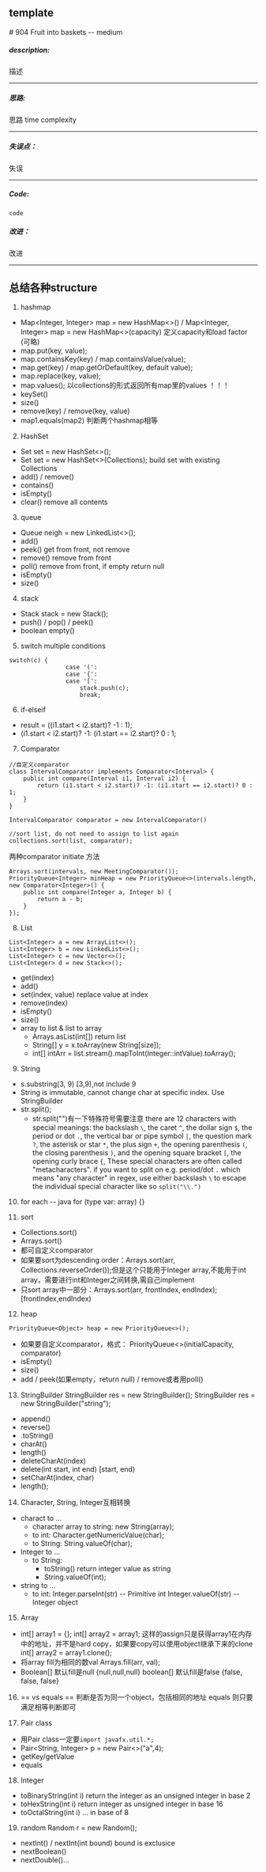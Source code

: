## template

\# 904 Fruit into baskets -- medium
##### description:
描述
****************
##### 思路:
思路
time complexity
**********
##### 失误点：
失误
********
##### Code:
```
code
```
##### 改进：
改进

*********






## 总结各种structure

1. hashmap
- Map<Integer, Integer> map = new HashMap<>() / Map<Integer, Integer> map = new HashMap<>(capacity) 定义capacity和load factor (可略)
- map.put(key, value);
- map.containsKey(key) / map.containsValue(value);
- map.get(key) / map.getOrDefault(key, default value);
- map.replace(key, value);
- map.values(); 以collections的形式返回所有map里的values ！！！
- keySet()
- size()
- remove(key) / remove(key, value)
- map1.equals(map2) 判断两个hashmap相等

2. HashSet
- Set<Character> set = new HashSet<>();
- Set<String> set = new HashSet<>(Collections<String>); build set with existing Collections
- add() / remove()
- contains()
- isEmpty()
- clear() remove all contents

3. queue
- Queue<Integer> neigh = new LinkedList<>();
- add()
- peek() get from front, not remove
- remove() remove from front
- poll() remove from front, if empty return null
- isEmpty()
- size()

4. stack
- Stack<Character> stack = new Stack<Character>();
- push() / pop() / peek()
- boolean empty()

5. switch
multiple conditions
```
switch(c) {
                case '(':
                case '{':
                case '[':
                    stack.push(c);
                    break;
```

6. if-elseif
- result = ((i1.start < i2.start)? -1 : 1);
- (i1.start < i2.start)? -1: (i1.start == i2.start)? 0 : 1;

7. Comparator
```
//自定义comparator
class IntervalComparator implements Comparator<Interval> {
    public int compare(Interval i1, Interval i2) {
        return (i1.start < i2.start)? -1: (i1.start == i2.start)? 0 : 1;
    }
}

IntervalComparator comparator = new IntervalComparator()

//sort list, do not need to assign to list again
collections.sort(list, comparator);
```
两种comparator initiate 方法
```
Arrays.sort(intervals, new MeetingComparator());
PriorityQueue<Integer> minHeap = new PriorityQueue<>(intervals.length, new Comparator<Integer>() {
    public int compare(Integer a, Integer b) {
        return a - b;
    }
});
```

8. List
```
List<Integer> a = new ArrayList<>();
List<Integer> b = new LinkedList<>();
List<Integer> c = new Vector<>();
List<Integer> d = new Stack<>();
```
- get(index)
- add()
- set(index, value) replace value at index
- remove(index)
- isEmpty()
- size()
- array to list & list to array
  - Arrays.asList(int[]) return list
  - String[] y = x.toArray(new String[size]);
  - int[] intArr = list.stream().mapToInt(Integer::intValue).toArray();

9. String
- s.substring(3, 9) [3,9),not include 9
- String is immutable, cannot change char at specific index. Use StringBuilder
- str.split();
  - str.split("")有一下特殊符号需要注意
  there are 12 characters with special meanings: the backslash `\`, the caret `^`, the dollar sign `$`, the period or dot `.`, the vertical bar or pipe symbol `|`, the question mark `?`, the asterisk or star  `*`, the plus sign `+`, the opening parenthesis `(`, the closing parenthesis `)`, and the opening square bracket `[`, the opening curly brace `{`, These special characters are often called "metacharacters".
  if you want to split on e.g. period/dot `.` which means "any character" in regex, use either backslash `\` to escape the individual special character like so `split("\\.")`

10. for each -- java
for (type var: array) {}

11. sort
- Collections.sort()
- Arrays.sort()
- 都可自定义comparator
- 如果要sort为descending order：Arrays.sort(arr, Collections.reverseOrder());但是这个只能用于Integer array,不能用于int array，需要进行int和Integer之间转换,需自己implement
- 只sort array中一部分：Arrays.sort(arr, frontIndex, endIndex); [frontIndex,endIndex)

12. heap
```
PriorityQueue<Object> heap = new PriorityQueue<>();
```
- 如果要自定义comparator，格式：
PriorityQueue<>(initialCapacity, comparator)
- isEmpty()
- size()
- add / peek(如果empty，return null) / remove或者用poll()

13. StringBuilder
StringBuilder res = new StringBuilder();
StringBuilder res = new StringBuilder("string");
- append()
- reverse()
- .toString()
- charAt()
- length()
- deleteCharAt(index)
- delete(int start, int end) [start, end)
- setCharAt(index, char)
- length();

14. Character, String, Integer互相转换
- charact to ...
  - character array to string:
  new String(array);
  - to int:
   Character.getNumericValue(char);
  - to String:
  String.valueOf(char);
- Integer to ...
  - to String:
    - toString() return integer value as string
    - String.valueOf(int);
- string to ...
  - to int:
Integer.parseInt(str) -- Primitive int
Integer.valueOf(str) -- Integer object

15. Array
- int[] array1 = {};
  int[] array2 = array1;
  这样的assign只是获得array1在内存中的地址，并不是hard copy，如果要copy可以使用object继承下来的clone
  int[] array2 = array1.clone();
- 将array fill为相同的数val
  Arrays.fill(arr, val);
- Boolean[] 默认fill是null {null,null,null}
boolean[] 默认fill是false {false, false, false}

16. == vs equals
== 判断是否为同一个object，包括相同的地址
equals 则只要满足相等判断即可

17. Pair class
- 用Pair class一定要`import javafx.util.*;`
- Pair<String, Integer> p = new Pair<>("a",4);
- getKey/getValue
- equals

18. Integer
- toBinaryString(int i) return the integer as an unsigned integer in base 2
- toHexString(int i) return integer as unsigned integer in base 16
- toOctalString(int i) ... in base of 8

19. random
Random r = new Random();
- nextInt() / nextInt(int bound) bound is exclusice
- nextBoolean()
- nextDouble()...
